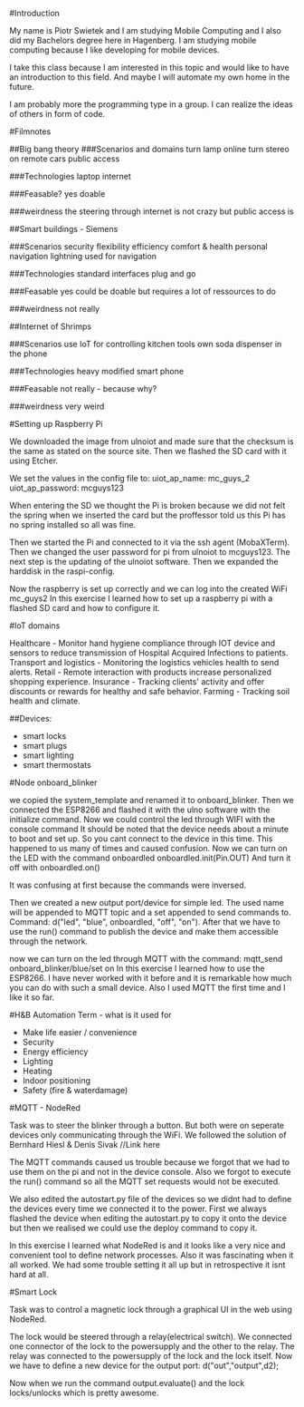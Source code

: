 #Introduction

My name is Piotr Swietek and I am studying Mobile Computing and I also did my Bachelors degree here in Hagenberg. I am studying mobile computing because I like developing for mobile devices.

I take this class because I am interested in this topic and would like to have an introduction to this field. And maybe I will automate my own home in the future.

I am probably more the programming type in a group. I can realize the ideas of others in form of code.

#Filmnotes

##Big bang theory
###Scenarios and domains
	turn lamp online
	turn stereo on
	remote cars
	public access

###Technologies
	laptop
	internet

###Feasable?
	yes doable
	
###weirdness
	the steering through internet is not crazy
	but public access is
	
##Smart buildings - Siemens

###Scenarios
	security
	flexibility
	efficiency
	comfort & health
	personal navigation
	lightning used for navigation

###Technologies
	standard interfaces
	plug and go

###Feasable
	yes could be doable but requires a lot of ressources to do

###weirdness
	not really
	
##Internet of Shrimps

###Scenarios
	use IoT for controlling kitchen tools
	own soda dispenser in the phone

###Technologies
	heavy modified smart phone

###Feasable
	not really - because why?

###weirdness
	very weird
	
#Setting up Raspberry Pi

We downloaded the image from ulnoiot and made sure that the checksum is the same as stated on the source site.
Then we flashed the SD card with it using Etcher.

We set the values in the config file to:
uiot_ap_name:		mc_guys_2
uiot_ap_password:	mcguys123

When entering the SD we thought the Pi is broken because we did not felt the spring when we inserted the card but the proffessor told us this Pi has no spring installed so all was fine.

Then we started the Pi and connected to it via the ssh agent (MobaXTerm). Then we changed the user password for pi from ulnoiot to mcguys123.
The next step is the updating of the ulnoiot software.
Then we expanded the harddisk in the raspi-config.

Now the raspberry is set up correctly and we can log into the created WiFi mc_guys2
In this exercise I learned how to set up a raspberry pi with a flashed SD card and how to configure it.

#IoT domains

Healthcare - Monitor hand hygiene compliance through IOT device and sensors to reduce transmission of Hospital Acquired Infections to patients.
Transport and logistics - Monitoring the logistics vehicles health to send alerts.
Retail - Remote interaction with products increase personalized shopping experience.
Insurance - Tracking clients' activity and offer discounts or rewards for healthy and safe behavior.
Farming - Tracking soil health and climate.

##Devices:
* smart locks
* smart plugs
* smart lighting
* smart thermostats

#Node onboard_blinker

we copied the system_template and renamed it to onboard_blinker.
Then we connected the ESP8266 and flashed it with the ulno software with the initialize command.
Now we could control the led through WIFI with the console command
It should be noted that the device needs about a minute to boot and set up. So you cant connect to the device in this time. This happened to us many of times and caused confusion.
Now we can turn on the LED with the command onboardled onboardled.init(Pin.OUT)
And turn it off with onboardled.on()

It was confusing at first because the commands were inversed.

Then we created a new output port/device for simple led. The used name will be appended to MQTT topic and a set appended to send commands to.
Command: d("led", "blue", onboardled, "off", "on").
After that we have to use the run() command to publish the device and make them accessible through the network.

now we can turn on the led through MQTT with the command: mqtt_send onboard_blinker/blue/set on
In this exercise I learned how to use the ESP8266. I have never worked with it before and it is remarkable how much you can do with such a small device.
Also I used MQTT the first time and I like it so far.

#H&B Automation Term - what is it used for

* Make life easier / convenience
* Security
* Energy efficiency
* Lighting
* Heating
* Indoor positioning
* Safety (fire & waterdamage)

#MQTT - NodeRed

Task was to steer the blinker through a button. But both were on seperate devices only communicating through the WiFi.
We followed the solution of Bernhard Hiesl & Denis Sivak //Link here

The MQTT commands caused us trouble because we forgot that we had to use them on the pi and not in the device console.
Also we forgot to execute the run() command so all the MQTT set requests would not be executed.

We also edited the autostart.py file of the devices so we didnt had to define the devices every time we connected it to the power.
First we always flashed the device when editing the autostart.py to copy it onto the device but then we realised we could use the deploy command to copy it.

In this exercise I learned what NodeRed is and it looks like a very nice and convenient tool to define network processes. Also it was fascinating when it all worked.
We had some trouble setting it all up but in retrospective it isnt hard at all.

#Smart Lock

Task was to control a magnetic lock through a graphical UI in the web using NodeRed.

The lock would be steered through a relay(electrical switch). We connected one connector of the lock to the powersupply and the other to the relay.
The relay was connected to the powersupply of the lock and the lock itself. Now we have to define a new device for the output port:
d("out","output",d2);

Now when we run the command output.evaluate() and the lock locks/unlocks which is pretty awesome.